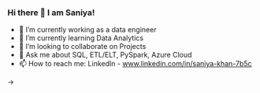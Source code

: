 ### Hi there 👋 I am Saniya!



- 🔭 I’m currently working as a data engineer
- 🌱 I’m currently learning Data Analytics
- 👯 I’m looking to collaborate on Projects
- 💬 Ask me about SQL, ETL/ELT, PySpark, Azure Cloud 
- 📫 How to reach me: LinkedIn - www.linkedin.com/in/saniya-khan-7b5c

->
